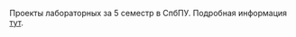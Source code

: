 Проекты лабораторных за 5 семестр в СпбПУ. Подробная информация [тут](https://github.com/winter-yuki/spbstu-amd-java). 
